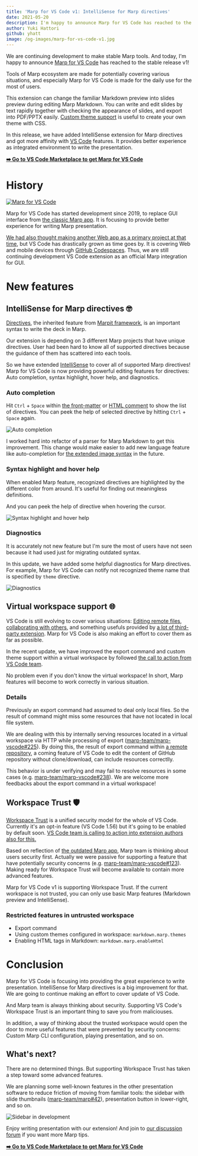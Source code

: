 ```yaml
---
title: 'Marp for VS Code v1: IntelliSense for Marp directives'
date: 2021-05-20
description: I'm happy to announce Marp for VS Code has reached to the stable release v1! This release includes IntelliSense for Marp directives and getting more affinity with VS Code features to get better writing experience.
author: Yuki Hattori
github: yhatt
image: /og-images/marp-for-vs-code-v1.jpg
---
```


We are continuing development to make stable Marp tools. And today, I'm happy to announce [Marp for VS Code] has reached to the stable release v1!

Tools of Marp ecosystem are made for potentially covering various situations, and especially Marp for VS Code is made for the daily use for the most of users.

This extension can change the familiar Markdown preview into slides preview during editing Marp Markdown. You can write and edit slides by text rapidly together with checking the appearance of slides, and export into PDF/PPTX easily. [Custom theme support](https://github.com/marp-team/marp-vscode#use-custom-theme-css-shield) is useful to create your own theme with CSS.

In this release, we have added IntelliSense extension for Marp directives and got more affinity with [VS Code] features. It provides better experience as integrated environment to write the presentation.

[vs code]: https://code.visualstudio.com/
[marp for vs code]: https://marketplace.visualstudio.com/items?itemName=marp-team.marp-vscode

<!-- more -->

[**➡️ Go to VS Code Marketplace to get Marp for VS Code**][marp for vs code]

# History

[![Marp for VS Code](https://raw.githubusercontent.com/marp-team/marp-vscode/main/docs/screenshot.png ' ')][marp for vs code]

Marp for VS Code has started development since 2019, to replace GUI interface from [the classic Marp app](https://yhatt.github.io/marp). It is focusing to provide better experience for writing Marp presentation.

[We had also thought making another Web app as a primary project at that time](/blog/the-story-of-marp-next#marp-web-tech-demo), but VS Code has drastically grown as time goes by. It is covering Web and mobile devices through [GitHub Codespaces](https://visualstudio.microsoft.com/services/github-codespaces/). Thus, we are still continuing development VS Code extension as an official Marp integration for GUI.

# New features

## IntelliSense for Marp directives 🤓

[Directives](https://marpit.marp.app/directives), the inherited feature from [Marpit framework](https://marpit.marp.app/), is an important syntax to write the deck in Marp.

Our extension is depending on 3 different Marp projects that have unique directives. User had been hard to know all of supported directives because the guidance of them has scattered into each tools.

So we have extended [IntelliSense](https://code.visualstudio.com/docs/editor/intellisense) to cover all of supported Marp directives! Marp for VS Code is now providing powerful editing features for directives: Auto completion, syntax highlight, hover help, and diagnostics.

### Auto completion

Hit `Ctrl` + `Space` within [the front-matter](https://marpit.marp.app/directives?id=front-matter) or [HTML comment](https://marpit.marp.app/directives?id=html-comment) to show the list of directives. You can peek the help of selected directive by hitting `Ctrl` + `Space` again.

![Auto completion](/assets/marp-for-vs-code-v1/auto-completion.png 'We remember all, you may forget them 😛')

I worked hard into refactor of a parser for Marp Markdown to get this improvement. This change would make easier to add new language feature like auto-completion for [the extended image syntax](https://marpit.marp.app/image-syntax) in the future.

### Syntax highlight and hover help

When enabled Marp feature, recognized directives are highlighted by the different color from around. It's useful for finding out meaningless definitions.

And you can peek the help of directive when hovering the cursor.

![Syntax highlight and hover help](/assets/marp-for-vs-code-v1/hover-help.png 'Point at the directive if you were lost 👆')

### Diagnostics

It is accurately not new feature but I'm sure the most of users have not seen because it had used just for migrating outdated syntax.

In this update, we have added some helpful diagnostics for Marp directives. For example, Marp for VS Code can notify not recognized theme name that is specified by `theme` directive.

![Diagnostics](/assets/marp-for-vs-code-v1/diagnostics.png 'Detected diagnostics will be listed in "Problems"')

## Virtual workspace support 🌐

VS Code is still evolving to cover various situations: [Editing remote files](https://code.visualstudio.com/docs/remote/remote-overview), [collaborating with others](https://code.visualstudio.com/learn/collaboration/live-share), and something usefuls provided by [a lot of third-party extension](https://marketplace.visualstudio.com/vscode). Marp for VS Code is also making an effort to cover them as far as possible.

In the recent update, we have improved the export command and custom theme support within a virtual workspace by followed [the call to action from VS Code team](https://code.visualstudio.com/updates/v1_56#_define-whether-your-extension-supports-a-virtual-workspace).

No problem even if you don't know the virtual workspace! In short, Marp features will become to work correctly in various situation.

### Details

Previously an export command had assumed to deal only local files. So the result of command might miss some resources that have not located in local file system.

We are dealing with this by internally serving resources located in a virtual workspace via HTTP while processing of export ([marp-team/marp-vscode#225](https://github.com/marp-team/marp-vscode/pull/225)). By doing this, the result of export command within [a remote repository](https://code.visualstudio.com/updates/v1_56#_remote-repositories-remotehub), a coming feature of VS Code to edit the content of GitHub repository without clone/download, can include resources correctlly.

This behavior is under verifying and may fail to resolve resources in some cases (e.g. [marp-team/marp-vscode#238](https://github.com/marp-team/marp-vscode/issues/238)). We are welcome more feedbacks about the export command in a virtual workspace!

## Workspace Trust 🛡️

[Workspace Trust](https://github.com/microsoft/vscode/issues/106488) is a unified security model for the whole of VS Code. Currently it's an opt-in feature (VS Code 1.56) but it's going to be enabled by default soon. [VS Code team is calling to action into extension authors also for this.](https://code.visualstudio.com/updates/v1_56#_workspace-trust-extension-api)

Based on reflection of [the outdated Marp app](https://yhatt.github.io/marp), Marp team is thinking about users security first. Actually we were passive for supporting a feature that have potentially security concerns (e.g. [marp-team/marp-vscode#123](https://github.com/marp-team/marp-vscode/pull/123)). Making ready for Workspace Trust will become available to contain more advanced features.

Marp for VS Code v1 is supporting Workspace Trust. If the current workspace is not trusted, you can only use basic Marp features (Markdown preview and IntelliSense).

### Restricted features in untrusted workspace

- Export command
- Using custom themes configured in workspace: `markdown.marp.themes`
- Enabling HTML tags in Markdown: `markdown.marp.enableHtml`

# Conclusion

Marp for VS Code is focusing into providing the great experience to write presentation. IntelliSense for Marp directives is a big improvement for that. We are going to continue making an effort to cover update of VS Code.

And Marp team is always thinking about security. Supporting VS Code's Workspace Trust is an important thing to save you from maliciouses.

In addition, a way of thinking about the trusted workspace would open the door to more useful features that were prevented by security concerns: Custom Marp CLI configuration, playing presentation, and so on.

## What's next?

There are no determined things. But supporting Workspace Trust has taken a step toward some advanced features.

We are planning some well-known features in the other presentation software to reduce friction of moving from familiar tools: the sidebar with slide thumbnails ([marp-team/marp#42](https://github.com/marp-team/marp/discussions/42)), presentation button in lower-right, and so on.

![Sidebar in development](/assets/marp-for-vs-code-v1/plan-sidebar.gif 'Sidebar in development')

Enjoy writing presentation with our extension! And join to [our discussion forum](https://github.com/marp-team/marp/discussions) if you want more Marp tips.

[**➡️ Go to VS Code Marketplace to get Marp for VS Code**][marp for vs code]
